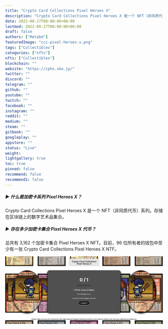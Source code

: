 ```yaml
---
title: "Crypto Card Collections Pixel Heroes X"
description: "Crypto Card Collections Pixel Heroes X 是一个 NFT（非同质代币）系列。存储在区块链上的数字艺术品集合。"
date: 2022-08-27T00:00:00+08:00
lastmod: 2022-08-27T00:00:00+08:00
draft: false
authors: ["Metabd"]
featuredImage: "ccc-pixel-heroes-x.png"
tags: ["Collectibles"]
categories: ["nfts"]
nfts: ["Collectibles"]
blockchain: ""
website: "https://cphx.xko.jp/"
twitter: ""
discord: ""
telegram: ""
github: ""
youtube: ""
twitch: ""
facebook: ""
instagram: ""
reddit: ""
medium: ""
steam: ""
gitbook: ""
googleplay: ""
appstore: ""
status: "Live"
weight: 
lightgallery: true
toc: true
pinned: false
recommend: false
recommend1: false
---
```

##### ▶ 什么是加密卡系列 Pixel Heroes X？

Crypto Card Collections Pixel Heroes X 是一个 NFT（非同质代币）系列。存储在区块链上的数字艺术品集合。

##### ▶ 存在多少加密卡集合 Pixel Heroes X 代币？

总共有 3,162 个加密卡集合 Pixel Heroes X NFT。目前，96 位所有者的钱包中至少有一张 Crypto Card Collections Pixel Heroes X NTF。

![nft](51412342_new.png)